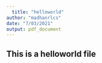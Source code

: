 ```yaml
---
  title: "helloworld"
author: "madhanrlcs"
date: "7/03/2021"
output: pdf_document
---
```

  
  ## This is a helloworld file
